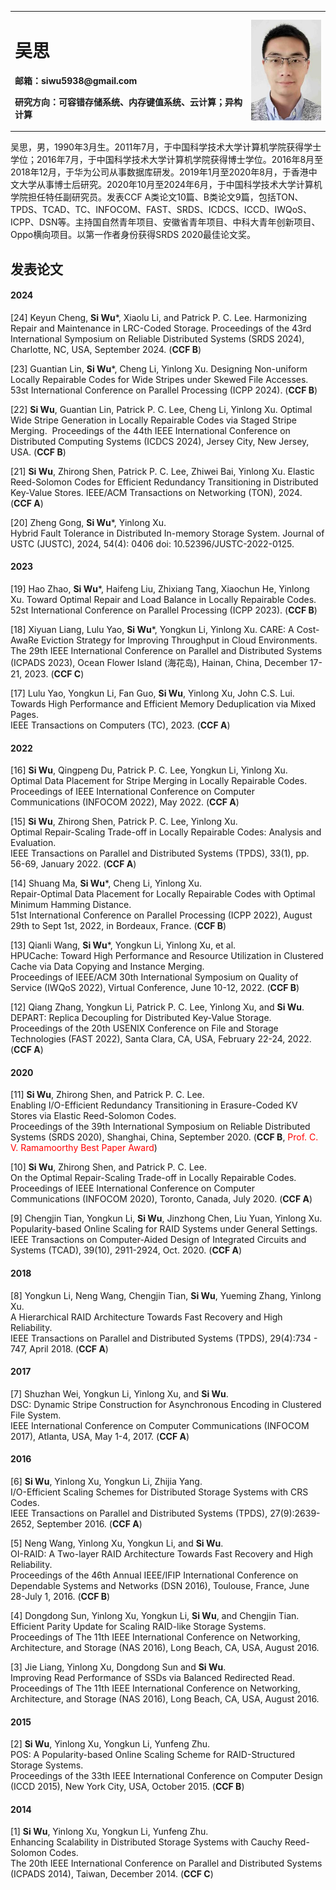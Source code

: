 <table border='0'>
  <tr>
    <td width="75%">
      <h1>吴思</h1>
      <p><b>邮箱：siwu5938@gmail.com</b></p>
      <p><b>研究方向：可容错存储系统、内存键值系统、云计算；异构计算</b></p>
    </td>
    <td width="25%">
      <img src="/wusi.png" width="100%">
    </td>
  </tr>
</table>

吴思，男，1990年3月生。2011年7月，于中国科学技术大学计算机学院获得学士学位；2016年7月，于中国科学技术大学计算机学院获得博士学位。2016年8月至2018年12月，于华为公司从事数据库研发。2019年1月至2020年8月，于香港中文大学从事博士后研究。2020年10月至2024年6月，于中国科学技术大学计算机学院担任特任副研究员。发表CCF A类论文10篇、B类论文9篇，包括TON、TPDS、TCAD、TC、INFOCOM、FAST、SRDS、ICDCS、ICCD、IWQoS、ICPP、DSN等。主持国自然青年项目、安徽省青年项目、中科大青年创新项目、Oppo横向项目。以第一作者身份获得SRDS 2020最佳论文奖。

## 发表论文

#### 2024

[24] Keyun Cheng, **Si Wu***, Xiaolu Li, and Patrick P. C. Lee.
Harmonizing Repair and Maintenance in LRC-Coded Storage.
Proceedings of the 43rd International Symposium on Reliable Distributed Systems (SRDS 2024), Charlotte, NC, USA, September 2024. (**CCF B**)

[23] Guantian Lin, **Si Wu***, Cheng Li, Yinlong Xu. 
Designing Non-uniform Locally Repairable Codes for Wide Stripes under Skewed File Accesses. 
53st International Conference on Parallel Processing (ICPP 2024). (**CCF B**)

[22] **Si Wu**, Guantian Lin, Patrick P. C. Lee, Cheng Li, Yinlong Xu. 
Optimal Wide Stripe Generation in Locally Repairable Codes via Staged Stripe Merging. 
Proceedings of the 44th IEEE International Conference on Distributed Computing Systems (ICDCS 2024), Jersey City, New Jersey, USA. (**CCF B**)

[21] **Si Wu**, Zhirong Shen, Patrick P. C. Lee, Zhiwei Bai, Yinlong Xu. 
Elastic Reed-Solomon Codes for Efficient Redundancy Transitioning in Distributed Key-Value Stores. 
IEEE/ACM Transactions on Networking (TON), 2024. (**CCF A**)

[20] Zheng Gong, **Si Wu***, Yinlong Xu. 
Hybrid Fault Tolerance in Distributed In-memory Storage System. 
Journal of USTC (JUSTC), 2024, 54(4): 0406 doi: 10.52396/JUSTC-2022-0125.

#### 2023

[19] Hao Zhao, **Si Wu***, Haifeng Liu, Zhixiang Tang, Xiaochun He, Yinlong Xu. 
Toward Optimal Repair and Load Balance in Locally Repairable Codes. 
52st International Conference on Parallel Processing (ICPP 2023). (**CCF B**)

[18] Xiyuan Liang, Lulu Yao, **Si Wu***, Yongkun Li, Yinlong Xu. 
CARE: A Cost-AwaRe Eviction Strategy for Improving Throughput in Cloud Environments. 
The 29th IEEE International Conference on Parallel and Distributed Systems (ICPADS 2023), Ocean Flower Island (海花岛), Hainan, China, December 17-21, 2023. (**CCF C**)

[17] Lulu Yao, Yongkun Li, Fan Guo, **Si Wu**, Yinlong Xu, John C.S. Lui.  
Towards High Performance and Efficient Memory Deduplication via Mixed Pages.  
IEEE Transactions on Computers (TC), 2023. (**CCF A**)

#### 2022

[16] **Si Wu**, Qingpeng Du, Patrick P. C. Lee, Yongkun Li, Yinlong Xu.  
Optimal Data Placement for Stripe Merging in Locally Repairable Codes.  
Proceedings of IEEE International Conference on Computer Communications (INFOCOM 2022), May 2022. (**CCF A**)

[15] **Si Wu**, Zhirong Shen, Patrick P. C. Lee, Yinlong Xu.  
Optimal Repair-Scaling Trade-off in Locally Repairable Codes: Analysis and Evaluation.  
IEEE Transactions on Parallel and Distributed Systems (TPDS), 33(1), pp. 56-69, January 2022. (**CCF A**)

[14] Shuang Ma, **Si Wu***, Cheng Li, Yinlong Xu.  
Repair-Optimal Data Placement for Locally Repairable Codes with Optimal Minimum Hamming Distance.  
51st International Conference on Parallel Processing (ICPP 2022), August 29th to Sept 1st, 2022, in Bordeaux, France. (**CCF B**)

[13] Qianli Wang, **Si Wu***, Yongkun Li, Yinlong Xu, et al.  
HPUCache: Toward High Performance and Resource Utilization in Clustered Cache via Data Copying and Instance Merging.  
Proceedings of IEEE/ACM 30th International Symposium on Quality of Service (IWQoS 2022), Virtual Conference, June 10-12, 2022. (**CCF B**)

[12] Qiang Zhang, Yongkun Li, Patrick P. C. Lee, Yinlong Xu, and **Si Wu**.  
DEPART: Replica Decoupling for Distributed Key-Value Storage.  
Proceedings of the 20th USENIX Conference on File and Storage Technologies (FAST 2022), Santa Clara, CA, USA, February 22-24, 2022. (**CCF A**)

#### 2020

[11] **Si Wu**, Zhirong Shen, and Patrick P. C. Lee.  
Enabling I/O-Efficient Redundancy Transitioning in Erasure-Coded KV Stores via Elastic Reed-Solomon Codes.  
Proceedings of the 39th International Symposium on Reliable Distributed Systems (SRDS 2020), Shanghai, China, September 2020. (**CCF B**, <font color="red">Prof. C. V. Ramamoorthy Best Paper Award</font>)

[10] **Si Wu**, Zhirong Shen, and Patrick P. C. Lee.  
On the Optimal Repair-Scaling Trade-off in Locally Repairable Codes.  
Proceedings of IEEE International Conference on Computer Communications (INFOCOM 2020), Toronto, Canada, July 2020. (**CCF A**)

[9] Chengjin Tian, Yongkun Li, **Si Wu**, Jinzhong Chen, Liu Yuan, Yinlong Xu.  
Popularity-based Online Scaling for RAID Systems under General Settings.  
IEEE Transactions on Computer-Aided Design of Integrated Circuits and Systems (TCAD), 39(10), 2911-2924, Oct. 2020. (**CCF A**)

#### 2018

[8] Yongkun Li, Neng Wang, Chengjin Tian, **Si Wu**, Yueming Zhang, Yinlong Xu.  
A Hierarchical RAID Architecture Towards Fast Recovery and High Reliability.  
IEEE Transactions on Parallel and Distributed Systems (TPDS), 29(4):734 - 747, April 2018. (**CCF A**)

#### 2017

[7] Shuzhan Wei, Yongkun Li, Yinlong Xu, and **Si Wu**.  
DSC: Dynamic Stripe Construction for Asynchronous Encoding in Clustered File System.  
IEEE International Conference on Computer Communications (INFOCOM 2017), Atlanta, USA, May 1-4, 2017. (**CCF A**)

#### 2016

[6] **Si Wu**, Yinlong Xu, Yongkun Li, Zhijia Yang.  
I/O-Efficient Scaling Schemes for Distributed Storage Systems with CRS Codes.  
IEEE Transactions on Parallel and Distributed Systems (TPDS), 27(9):2639-2652, September 2016. (**CCF A**)

[5] Neng Wang, Yinlong Xu, Yongkun Li, and **Si Wu**.  
OI-RAID: A Two-layer RAID Architecture Towards Fast Recovery and High Reliability.  
Proceedings of the 46th Annual IEEE/IFIP International Conference on Dependable Systems and Networks (DSN 2016), Toulouse, France, June 28-July 1, 2016. (**CCF B**)

[4] Dongdong Sun, Yinlong Xu, Yongkun Li, **Si Wu**, and Chengjin Tian.  
Efficient Parity Update for Scaling RAID-like Storage Systems.  
Proceedings of The 11th IEEE International Conference on Networking, Architecture, and Storage (NAS 2016), Long Beach, CA, USA, August 2016.

[3] Jie Liang, Yinlong Xu, Dongdong Sun and **Si Wu**.  
Improving Read Performance of SSDs via Balanced Redirected Read.  
Proceedings of The 11th IEEE International Conference on Networking, Architecture, and Storage (NAS 2016), Long Beach, CA, USA, August 2016.

#### 2015

[2] **Si Wu**, Yinlong Xu, Yongkun Li, Yunfeng Zhu.  
POS: A Popularity-based Online Scaling Scheme for RAID-Structured Storage Systems.  
Proceedings of the 33th IEEE International Conference on Computer Design (ICCD 2015), New York City, USA, October 2015. (**CCF B**)

#### 2014

[1] **Si Wu**, Yinlong Xu, Yongkun Li, Yunfeng Zhu.  
Enhancing Scalability in Distributed Storage Systems with Cauchy Reed-Solomon Codes.  
The 20th IEEE International Conference on Parallel and Distributed Systems (ICPADS 2014), Taiwan, December 2014. (**CCF C**)
